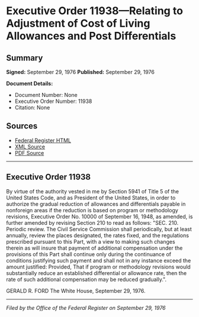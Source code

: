 # Executive Order 11938—Relating to Adjustment of Cost of Living Allowances and Post Differentials

## Summary

**Signed:** September 29, 1976
**Published:** September 29, 1976

**Document Details:**
- Document Number: None
- Executive Order Number: 11938
- Citation: None

## Sources
- [Federal Register HTML](https://www.presidency.ucsb.edu/documents/executive-order-11938-relating-adjustment-cost-living-allowances-and-post-differentials)
- [XML Source](None)
- [PDF Source](None)

---

## Executive Order 11938

By virtue of the authority vested in me by Section 5941 of Title 5 of the United States Code, and as President of the United States, in order to authorize the gradual reduction of allowances and differentials payable in nonforeign areas if the reduction is based on program or methodology revisions, Executive Order No. 10000 of September 16, 1948, as amended, is further amended by revising Section 210 to read as follows:
"SEC. 210. Periodic review. The Civil Service Commission shall periodically, but at least annually, review the places designated, the rates fixed, and the regulations prescribed pursuant to this Part, with a view to making such changes therein as will insure that payment of additional compensation under the provisions of this Part shall continue only during the continuance of conditions justifying such payment and shall not in any instance exceed the amount justified: Provided, That if program or methodology revisions would substantially reduce an established differential or allowance rate, then the rate of such additional compensation may be reduced gradually.".

GERALD R. FORD
The White House,
September 29, 1976.

---

*Filed by the Office of the Federal Register on September 29, 1976*
